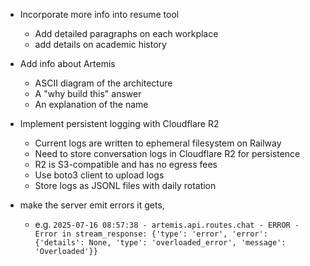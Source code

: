 - Incorporate more info into resume tool
  - Add detailed paragraphs on each workplace
  - add details on academic history
- Add info about Artemis
  - ASCII diagram of the architecture
  - A "why build this" answer
  - An explanation of the name
- Implement persistent logging with Cloudflare R2
  - Current logs are written to ephemeral filesystem on Railway
  - Need to store conversation logs in Cloudflare R2 for persistence
  - R2 is S3-compatible and has no egress fees
  - Use boto3 client to upload logs
  - Store logs as JSONL files with daily rotation

- make the server emit errors it gets,
  - e.g. `2025-07-16 08:57:38 - artemis.api.routes.chat - ERROR - Error in stream_response: {'type': 'error', 'error': {'details': None, 'type': 'overloaded_error', 'message': 'Overloaded'}}`
